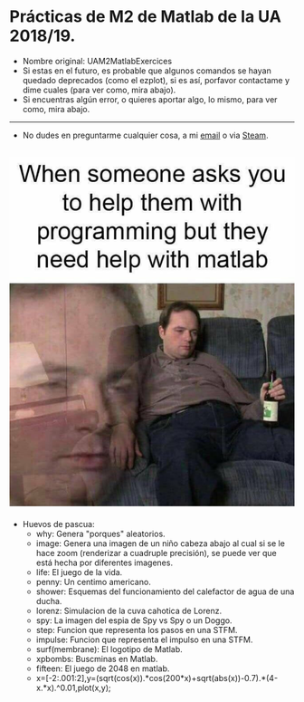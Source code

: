 # Prácticas de M2 de Matlab de la UA 2018/19.
- Nombre original: UAM2MatlabExercices
- Si estas en el futuro, es probable que algunos comandos se hayan quedado deprecados (como el ezplot), si es así, porfavor contactame y dime cuales (para ver como, mira abajo).
- Si encuentras algún error, o quieres aportar algo, lo mismo, para ver como, mira abajo.
---------------------
- No dudes en preguntarme cualquier cosa, a mi [email](mailto:frenzoid@protonmail.com) o via [Steam](https://steamcommunity.com/id/MrFren/).

![Arrays start at 1](https://raw.githubusercontent.com/Frenzoid/UAM2MatlabExercises/master/Screenshot_20190907-054134.png)
---------------------
- Huevos de pascua:
  - why: Genera "porques" aleatorios.
  - image: Genera una imagen de un niño cabeza abajo al cual si se le hace zoom (renderizar a cuadruple precisión), se puede ver que está hecha por diferentes imagenes.
  - life: El juego de la vida.
  - penny: Un centimo americano.
  - shower: Esquemas del funcionamiento del calefactor de agua de una ducha.
  - lorenz: Simulacion de la cuva cahotica de Lorenz.
  - spy: La imagen del espia de Spy vs Spy o un Doggo.
  - step: Funcion que representa los pasos en una STFM.
  - impulse: Funcion que representa el impulso en una STFM.
  - surf(membrane): El logotipo de Matlab.
  - xpbombs: Buscminas en Matlab.
  - fifteen: El juego de 2048 en matlab.
  - x=[-2:.001:2],y=(sqrt(cos(x)).\*cos(200\*x)+sqrt(abs(x))-0.7).\*(4-x.\*x).^0.01,plot(x,y); 
